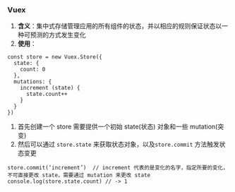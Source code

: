 ### Vuex
1. **含义**：集中式存储管理应用的所有组件的状态，并以相应的规则保证状态以一种可预测的方式发生变化
2. **使用**：
```
const store = new Vuex.Store({
  state: {
    count: 0
  },
  mutations: {
    increment (state) {
      state.count++
    }
  }
})
```
1. 首先创建一个 store 需要提供一个初始 state(状态) 对象和一些 mutation(突变)
2. 然后可以通过 `store.state` 来获取状态对象，以及`store.commit`  方法触发状态变更
```
store.commit(‘increment’)  // increment 代表的是变化的名字，指定所要的变化，不可直接更改 state，需要通过 mutation 来更改 state
console.log(store.state.count) // -> 1
```